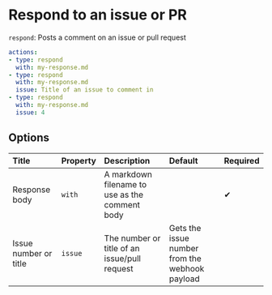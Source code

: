# Respond to an issue or PR

`respond`: Posts a comment on an issue or pull request



```yaml
actions:
- type: respond
  with: my-response.md
- type: respond
  with: my-response.md
  issue: Title of an issue to comment in
- type: respond
  with: my-response.md
  issue: 4
```

## Options

| Title | Property | Description | Default | Required |
| :---- | :--- | :---------- | :------ | :------- |
| Response body | `with` | A markdown filename to use as the comment body |  | ✔ |
| Issue number or title | `issue` | The number or title of an issue/pull request | Gets the issue number from the webhook payload |  |
